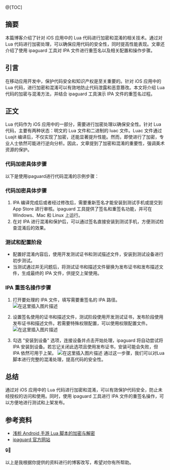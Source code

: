 ﻿@[TOC]

## 摘要
本篇博客介绍了针对 iOS 应用中的 Lua 代码进行加密和混淆的相关技术。通过对 Lua 代码进行加密处理，可以确保应用代码的安全性，同时提高性能表现。文章还介绍了使用 ipaguard 工具对 IPA 文件进行重签名以及相关配置和操作步骤。

## 引言
在移动应用开发中，保护代码安全和知识产权是至关重要的。针对 iOS 应用中的 Lua 代码，进行加密和混淆可以有效地防止代码泄露和恶意篡改。本文将介绍 Lua 代码的加密与混淆方法，并结合 ipaguard 工具演示 IPA 文件的重签名过程。

## 正文
Lua 代码作为 iOS 应用中的一部分，需要进行加密处理以确保安全性。针对 Lua 代码，主要有两种状态：明文的 Lua 文件和二进制的 luac 文件。Luac 文件通过 Luajit 编译后，不仅实现了加密，还能显著提升性能。然而，即使进行了加密，专业人士依然可能进行逆向分析。因此，文章提到了加密和混淆的重要性，强调美术资源的保护。

### 代码加密具体步骤

以下是使用ipaguard进行代码混淆的示例步骤：

### 代码加密具体步骤
1. IPA 编译完成后或者经过修改后，需要重新签名才能安装到测试手机或提交到 App Store 进行审核。ipaguard 工具提供了签名和重签名功能，并可在 Windows、Mac 和 Linux 上运行。
2. 在对 IPA 进行混淆和保护后，可以通过签名直接安装到测试手机，方便测试检查混淆后的效果。

### 测试和配置阶段
- 配置好混淆内容后，使用开发测试证书和测试描述文件，安装到测试设备进行初步测试。
- 当测试通过并无问题后，将测试证书和描述文件替换为发布证书和发布描述文件，生成最终的 IPA 文件，供提交上架使用。

### IPA 重签名操作步骤
1. 打开要处理的 IPA 文件，填写需要重签名的 IPA 路径。
![在这里插入图片描述](https://img-blog.csdnimg.cn/direct/79dbd9f27ad946eeb1583651d7af6def.png)

2. 设置签名使用的证书和描述文件，测试阶段使用开发测试证书，发布阶段使用发布证书和描述文件。若需要特殊权限配置，可以使用权限配置文件。
![在这里插入图片描述](https://img-blog.csdnimg.cn/direct/a3a2250d424e49f2979c0e39be4992f2.png)

3. 勾选 "安装到设备" 选项，连接设备并点击开始处理，ipaguard 将自动尝试将 IPA 安装到设备。若忘记关闭此选项且使用发布证书，安装可能会失败，但 IPA 依然可用于上架。
![在这里插入图片描述](https://img-blog.csdnimg.cn/direct/46e3cf019f344000b3c85c24cdce39d8.png)
通过这一步骤，我们可以对Lua脚本进行完整的混淆处理，提高代码的安全性。

## 总结
通过对 iOS 应用中的 Lua 代码进行加密和混淆，可以有效保护代码安全，防止未经授权的访问和使用。同时，使用 ipaguard 工具进行 IPA 文件的重签名操作，可以方便地进行测试和上架发布。

## 参考资料
- [浅析 Android 手游 Lua 脚本的加密与解密](https://example.com)
- [ipaguard 官方网站](https://example.com)

🔒📱

以上是我根据你提供的资料进行的博客改写，希望对你有所帮助。
